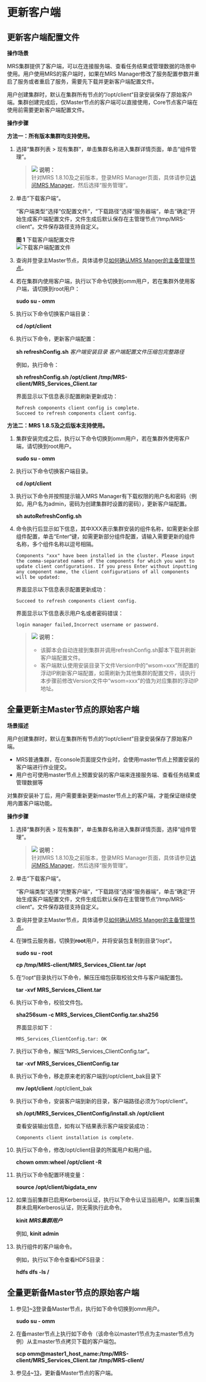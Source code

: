 # 更新客户端<a name="ZH-CN_TOPIC_0173178132"></a>

## 更新客户端配置文件<a name="section49706223568"></a>

**操作场景**

MRS集群提供了客户端，可以在连接服务端、查看任务结果或管理数据的场景中使用。用户使用MRS的客户端时，如果在MRS Manager修改了服务配置参数并重启了服务或者重启了服务，需要先下载并更新客户端配置文件。

用户创建集群时，默认在集群所有节点的“/opt/client“目录安装保存了原始客户端。集群创建完成后，仅Master节点的客户端可以直接使用，Core节点客户端在使用前需要更新客户端配置文件。

**操作步骤**

**方法一：所有版本集群均支持使用。**

1.  选择“集群列表 \> 现有集群“，单击集群名称进入集群详情页面，单击“组件管理”。

    >![](public_sys-resources/icon-note.gif) **说明：**   
    >针对MRS 1.8.10及之前版本，登录MRS Manager页面，具体请参见[访问MRS Manager](访问MRS-Manager.md)，然后选择“服务管理”。  

2.  单击“下载客户端“。

    “客户端类型“选择“仅配置文件“，“下载路径“选择“服务器端“，单击“确定“开始生成客户端配置文件，文件生成后默认保存在主管理节点“/tmp/MRS-client“。文件保存路径支持自定义。

    **图 1**  下载客户端配置文件<a name="fig196531535987"></a>  
    ![](figures/下载客户端配置文件.png "下载客户端配置文件")

3.  查询并登录主Master节点，具体请参见[如何确认MRS Manger的主备管理节点](如何确认MRS-Manger的主备管理节点.md)。
4.  若在集群内使用客户端，执行以下命令切换到omm用户，若在集群外使用客户端，请切换到root用户：

    **sudo su - omm**

5.  执行以下命令切换客户端目录：

    **cd /opt/client**

6.  执行以下命令，更新客户端配置：

    **sh refreshConfig.sh** _客户端安装目录_ _客户端配置文件压缩包完整路径_

    例如，执行命令：

    **sh refreshConfig.sh /opt/client /tmp/MRS-client/MRS\_Services\_Client.tar**

    界面显示以下信息表示配置刷新更新成功：

    ```
    ReFresh components client config is complete.
    Succeed to refresh components client config.
    ```


**方法二：MRS 1.8.5及之后版本支持使用。**

1.  集群安装完成之后，执行以下命令切换到omm用户，若在集群外使用客户端，请切换到root用户。

    **sudo su - omm**

2.  执行以下命令切换客户端目录。

    **cd /opt/client**

3.  执行以下命令并按照提示输入MRS Manager有下载权限的用户名和密码（例如，用户名为admin，密码为创建集群时设置的密码），更新客户端配置。

    **sh autoRefreshConfig.sh**

4.  命令执行后显示如下信息，其中XXX表示集群安装的组件名称，如需更新全部组件配置，单击“Enter“键，如需更新部分组件配置，请输入需要更新的组件名称，多个组件名称以逗号相隔。

    ```
    Components "xxx" have been installed in the cluster. Please input the comma-separated names of the components for which you want to update client configurations. If you press Enter without inputting any component name, the client configurations of all components will be updated:
    ```

    界面显示以下信息表示配置更新成功：

    ```
    Succeed to refresh components client config.
    ```

    界面显示以下信息表示用户名或者密码错误：

    ```
    login manager failed,Incorrect username or password.
    ```

    >![](public_sys-resources/icon-note.gif) **说明：**   
    >-   该脚本会自动连接到集群并调用refreshConfig.sh脚本下载并刷新客户端配置文件。  
    >-   客户端默认使用安装目录下文件Version中的“wsom=xxx”所配置的浮动IP刷新客户端配置，如需刷新为其他集群的配置文件，请执行本步骤前修改Version文件中“wsom=xxx”的值为对应集群的浮动IP地址。  


## 全量更新主Master节点的原始客户端<a name="section92959464575"></a>

**场景描述**

用户创建集群时，默认在集群所有节点的“/opt/client”目录安装保存了原始客户端。

-   MRS普通集群，在console页面提交作业时，会使用master节点上预置安装的客户端进行作业提交。
-   用户也可使用master节点上预置安装的客户端来连接服务端、查看任务结果或管理数据等

对集群安装补丁后，用户需要重新更新master节点上的客户端，才能保证继续使用内置客户端功能。

**操作步骤**

1.  <a name="li6500547131416"></a>选择“集群列表 \> 现有集群“，单击集群名称进入集群详情页面，选择“组件管理”。

    >![](public_sys-resources/icon-note.gif) **说明：**   
    >针对MRS 1.8.10及之前版本，登录MRS Manager页面，具体请参见[访问MRS Manager](访问MRS-Manager.md)，然后选择“服务管理”。  

2.  单击“下载客户端“。

    “客户端类型“选择“完整客户端“，“下载路径“选择“服务器端“，单击“确定“开始生成客户端配置文件，文件生成后默认保存在主管理节点“/tmp/MRS-client“。文件保存路径支持自定义。

3.  <a name="li14850170195112"></a>查询并登录主Master节点，具体请参见[如何确认MRS Manger的主备管理节点](如何确认MRS-Manger的主备管理节点.md)。
4.  <a name="li3635762195625"></a>在弹性云服务器，切换到**root**用户，并将安装包复制到目录“/opt“。

    **sudo su - root**

    **cp /tmp/MRS-client/MRS\_Services\_Client.tar /opt**

5.  在“/opt“目录执行以下命令，解压压缩包获取校验文件与客户端配置包。

    **tar -xvf MRS\_Services\_Client.tar**

6.  执行以下命令，校验文件包。

    **sha256sum -c MRS\_Services\_ClientConfig.tar.sha256**

    界面显示如下：

    ```
    MRS_Services_ClientConfig.tar: OK
    ```

7.  执行以下命令，解压“MRS\_Services\_ClientConfig.tar“。

    **tar -xvf MRS\_Services\_ClientConfig.tar**

8.  执行以下命令，移走原来老的客户端到/opt/client\_bak目录下

    **mv /opt/client**  /opt/client\_bak

9.  执行以下命令，安装客户端到新的目录，客户端路径必须为“/opt/client“。

    **sh /opt/MRS\_Services\_ClientConfig/install.sh /opt/client**

    查看安装输出信息，如有以下结果表示客户端安装成功：

    ```
    Components client installation is complete.
    ```

10. 执行以下命令，修改/opt/client目录的所属用户和用户组。

    **chown omm:wheel /opt/client -R**

11. 执行以下命令配置环境变量：

    **source /opt/client/bigdata\_env**

12. 如果当前集群已启用Kerberos认证，执行以下命令认证当前用户。如果当前集群未启用Kerberos认证，则无需执行此命令。

    **kinit** **_MRS集群用户_**

    例如,  **kinit admin**

13. <a name="li6221236418107"></a>执行组件的客户端命令。

    例如，执行以下命令查看HDFS目录：

    **hdfs dfs -ls /**


## 全量更新备Master节点的原始客户端<a name="section1129715468573"></a>

1.  参见[1](#li6500547131416)\~[3](#li14850170195112)登录备Master节点，执行如下命令切换到omm用户。

    **sudo su - omm**

2.  在备master节点上执行如下命令（该命令以master1节点为主master节点为例）从主master节点拷贝下载的客户端包。

    **scp omm@master1\_host\_name:/tmp/MRS-client/MRS\_Services\_Client.tar  **/tmp/MRS-client/****

3.  参见[4](#li3635762195625)\~[13](#li6221236418107)，更新备Master节点的客户端。

